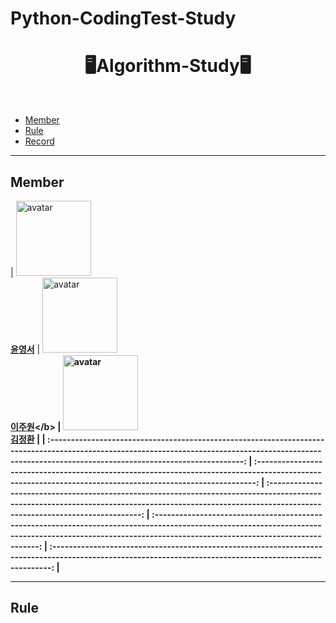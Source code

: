 # Python-CodingTest-Study
<div align="center">
  <h1>🖥Algorithm-Study🖥</h1>
</div>
<br/>

- [Member](#Member)
- [Rule](#Rule)
- [Record](#Record)

---

## Member   
| <img src='https://i.namu.wiki/i/AzBBoyawsmnw6ZS_rUo6a6fgvCRwrd6wuaecq6O3hGTuYdFz6NRB_k32VXgmOseF5ihOQ2xI2LWn43ZTZYQ7lw.webp' width='120px' height='120px' alt='avatar'/><br/><b>[윤영서](https://github.com/sdfjkj)</b> |  <img src='https://i.namu.wiki/i/AzBBoyawsmnw6ZS_rUo6a6fgvCRwrd6wuaecq6O3hGTuYdFz6NRB_k32VXgmOseF5ihOQ2xI2LWn43ZTZYQ7lw.webp' width='120px' height='120px' alt='avatar'/><br/><b>[이주원]([https://github.com/hjyeeoonng](https://github.com/sdfjkj))</b>  |  <img src='https://i.namu.wiki/i/AzBBoyawsmnw6ZS_rUo6a6fgvCRwrd6wuaecq6O3hGTuYdFz6NRB_k32VXgmOseF5ihOQ2xI2LWn43ZTZYQ7lw.webp' width='120px' height='120px' alt='avatar'/><br/><b>[김정환](https://github.com/sdfjkj)</b>  | 
| :--------------------------------------------------------------------------------------------------------------------------------------------------------------------------------------------------------: | :--------------------------------------------------------------------------------------------------------------------------------------------------------: | :-----------------------------------------------------------------------------------------------------------------------------------------------------------------------------------------------------: | :--------------------------------------------------------------------------------------------------------------------------------------------------------------------------------------------------------: | :--------------------------------------------------------------------------------------------------------------------------------------------------------: | 

---

## Rule

